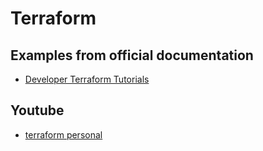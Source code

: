 
# Terraform


## Examples from official documentation
- [Developer Terraform Tutorials](https://developer.hashicorp.com/terraform/tutorials)


## Youtube
- [terraform personal](https://www.youtube.com/playlist?list=PL67qvtIf7OxuxKCWBaNpWPfrfx7tKjkwb)